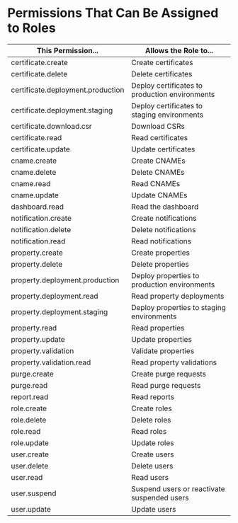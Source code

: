 <!--?xml version="1.0" encoding="utf-8"?-->

<link href="../Resources/TableStyles/Rows.css" rel="stylesheet" madcap:stylesheettype="table">

# Permissions That Can Be Assigned to Roles

| **This Permission...**                         | **Allows the Role to...**                      |
| ---------------------------------------------- | ---------------------------------------------- |
| certificate.create                             | Create certificates                            |
| certificate.delete                             | Delete certificates                            |
| certificate.deployment.production              | Deploy certificates to production environments |
| certificate.deployment.staging                 | Deploy certificates to staging environments    |
| certificate.download.csr                       | Download CSRs                                  |
| certificate.read                               | Read certificates                              |
| certificate.update                             | Update certificates                            |
| cname.create                                   | Create CNAMEs                                  |
| cname.delete                                   | Delete CNAMEs                                  |
| cname.read                                     | Read CNAMEs                                    |
| cname.update                                   | Update CNAMEs                                  |
| dashboard.read                                 | Read the dashboard                             |
| notification.create                            | Create notifications                           |
| notification.delete                            | Delete notifications                           |
| notification.read                              | Read notifications                             |
| property.create                                | Create properties                              |
| property.delete                                | Delete properties                              |
| property.deployment.production                 | Deploy properties to production environments   |
| property.deployment.read                       | Read property deployments                      |
| property.deployment.staging                    | Deploy properties to staging environments      |
| property.read                                  | Read properties                                |
| property.update                                | Update properties                              |
| property.validation                            | Validate properties                            |
| property.validation.read                       | Read property validations                      |
| purge.create                                   | Create purge requests                          |
| purge.read                                     | Read purge requests                            |
| report.read                                    | Read reports                                   |
| role.create                                    | Create roles                                   |
| role.delete                                    | Delete roles                                   |
| role.read                                      | Read roles                                     |
| role.update                                    | Update roles                                   |
| user.create                                    | Create users                                   |
| user.delete                                    | Delete users                                   |
| user.read                                      | Read users                                     |
| user.suspend                                   | Suspend users or reactivate suspended users    |
| user.update                                    | Update users                                   |

